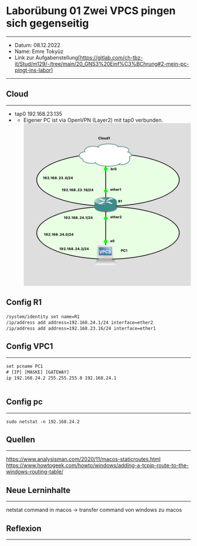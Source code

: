 # Laborübung 01 Zwei VPCS pingen sich gegenseitig 
---
- Datum: 08.12.2022
- Name: Emre Tokyüz
- Link zur Aufgabenstellung[https://gitlab.com/ch-tbz-it/Stud/m129/-/tree/main/20_GNS3%20Einf%C3%BChrung#2-mein-pc-pingt-ins-labor]
---
## Cloud
---
- tap0 192.168.23.135
- - Eigener PC ist via OpenVPN (Layer2) mit tap0 verbunden.  
![Setup GNS3](Screenshot%202022-12-08%20at%2011.07.37.png)

## Config R1
```
/system/identity set name=R1
/ip/address add address=192.168.24.1/24 interface=ether2
/ip/address add address=192.168.23.16/24 interface=ether1
```
## Config VPC1
---
```
set pcname PC1
# [IP] [MASKE] [GATEWAY]
ip 192.168.24.2 255.255.255.0 192.168.24.1


```

## Config pc 
---
```
sudo netstat -n 192.168.24.2

```
## Quellen
---
https://www.analysisman.com/2020/11/macos-staticroutes.html
https://www.howtogeek.com/howto/windows/adding-a-tcpip-route-to-the-windows-routing-table/

## Neue Lerninhalte
---
netstat command in macos -> transfer command von windows zu macos



## Reflexion
---




